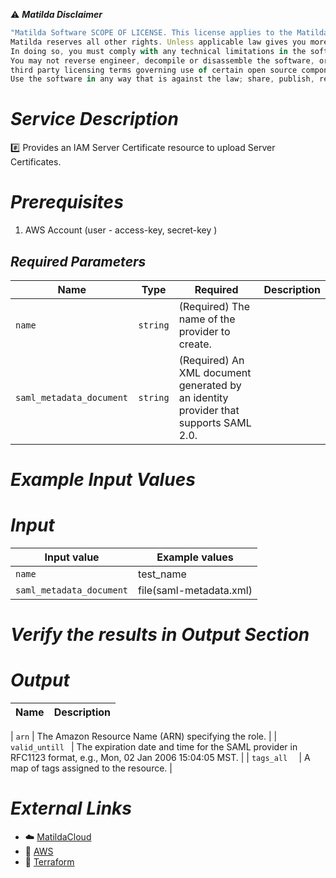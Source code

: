 :warning: ***Matilda Disclaimer***
```javascript
"Matilda Software SCOPE OF LICENSE. This license applies to the Matilda cloud product. The software is licensed, not sold. This agreement only gives you some rights to use the software. 
Matilda reserves all other rights. Unless applicable law gives you more rights despite this limitation, you may use the software only as expressly permitted in this agreement. 
In doing so, you must comply with any technical limitations in the software that only allow you to use it in certain ways. 
You may not reverse engineer, decompile or disassemble the software, or otherwise attempt to derive the source code for the software except and solely to the extent required by 
third party licensing terms governing use of certain open source components that may be included in the software; remove, minimize, block or modify any notices of Matilda or its suppliers in the software. 
Use the software in any way that is against the law; share, publish, rent or lease the software, or provide the software as a offering for others to use."
```

# *Service Description*
:hash: Provides an IAM Server Certificate resource to upload Server Certificates.

# *Prerequisites*
1. AWS Account (user - access-key, secret-key )



## *Required Parameters*
| Name | Type | Required | Description |
| --- | --- | --- | --- |
| `name` | `string` | (Required) The name of the provider to create. |
| `saml_metadata_document ` | `string` |  (Required) An XML document generated by an identity provider that supports SAML 2.0. |





# *Example Input Values*
# *Input*

| Input value                       | Example values                                                                           |
|-----------------------------------|------------------------------------------------------------------------------------------|
| `name`                          | test_name                                        | 
| `saml_metadata_document`                          | file(saml-metadata.xml)                                        | 



# *Verify the results in Output Section*
# *Output*
| Name | Description |
| ------------- | ------------- |

|  `arn` | The Amazon Resource Name (ARN) specifying the role. |
|  `valid_untill ` |  The expiration date and time for the SAML provider in RFC1123 format, e.g., Mon, 02 Jan 2006 15:04:05 MST. |
|  `tags_all  ` | A map of tags assigned to the resource. |




# *External Links*
* :cloud: [MatildaCloud](https://www.matildacloud.com/docs/ "Matildacloud")
* :link: [AWS](https://aws.amazon.com/console/)
* :link: [Terraform](https://registry.terraform.io/providers/hashicorp/aws/latest/docs/resources/iam_saml_provider)